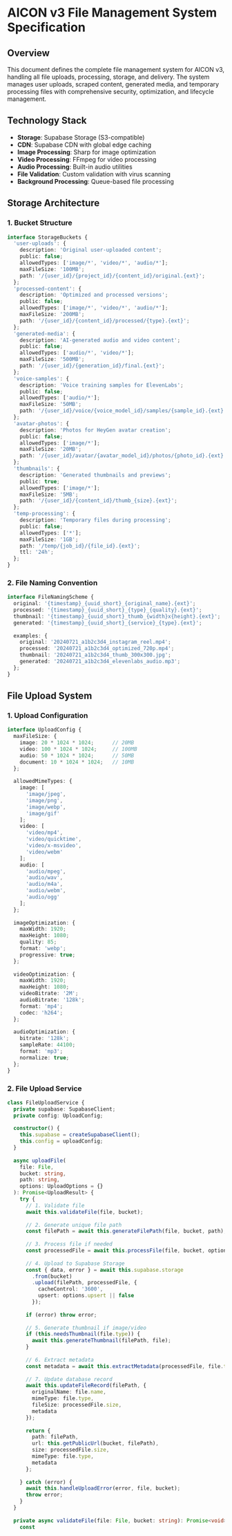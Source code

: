 # AICON v3 File Management System Specification

## Overview
This document defines the complete file management system for AICON v3, handling all file uploads, processing, storage, and delivery. The system manages user uploads, scraped content, generated media, and temporary processing files with comprehensive security, optimization, and lifecycle management.

## Technology Stack
- **Storage**: Supabase Storage (S3-compatible)
- **CDN**: Supabase CDN with global edge caching
- **Image Processing**: Sharp for image optimization
- **Video Processing**: FFmpeg for video processing
- **Audio Processing**: Built-in audio utilities
- **File Validation**: Custom validation with virus scanning
- **Background Processing**: Queue-based file processing

## Storage Architecture

### 1. Bucket Structure

```typescript
interface StorageBuckets {
  'user-uploads': {
    description: 'Original user-uploaded content';
    public: false;
    allowedTypes: ['image/*', 'video/*', 'audio/*'];
    maxFileSize: '100MB';
    path: '/{user_id}/{project_id}/{content_id}/original.{ext}';
  };
  'processed-content': {
    description: 'Optimized and processed versions';
    public: false;
    allowedTypes: ['image/*', 'video/*', 'audio/*'];
    maxFileSize: '200MB';
    path: '/{user_id}/{content_id}/processed/{type}.{ext}';
  };
  'generated-media': {
    description: 'AI-generated audio and video content';
    public: false;
    allowedTypes: ['audio/*', 'video/*'];
    maxFileSize: '500MB';
    path: '/{user_id}/{generation_id}/final.{ext}';
  };
  'voice-samples': {
    description: 'Voice training samples for ElevenLabs';
    public: false;
    allowedTypes: ['audio/*'];
    maxFileSize: '50MB';
    path: '/{user_id}/voice/{voice_model_id}/samples/{sample_id}.{ext}';
  };
  'avatar-photos': {
    description: 'Photos for HeyGen avatar creation';
    public: false;
    allowedTypes: ['image/*'];
    maxFileSize: '20MB';
    path: '/{user_id}/avatar/{avatar_model_id}/photos/{photo_id}.{ext}';
  };
  'thumbnails': {
    description: 'Generated thumbnails and previews';
    public: true;
    allowedTypes: ['image/*'];
    maxFileSize: '5MB';
    path: '/{user_id}/{content_id}/thumb_{size}.{ext}';
  };
  'temp-processing': {
    description: 'Temporary files during processing';
    public: false;
    allowedTypes: ['*'];
    maxFileSize: '1GB';
    path: '/temp/{job_id}/{file_id}.{ext}';
    ttl: '24h';
  };
}
```

### 2. File Naming Convention

```typescript
interface FileNamingScheme {
  original: '{timestamp}_{uuid_short}_{original_name}.{ext}';
  processed: '{timestamp}_{uuid_short}_{type}_{quality}.{ext}';
  thumbnail: '{timestamp}_{uuid_short}_thumb_{width}x{height}.{ext}';
  generated: '{timestamp}_{uuid_short}_{service}_{type}.{ext}';
  
  examples: {
    original: '20240721_a1b2c3d4_instagram_reel.mp4';
    processed: '20240721_a1b2c3d4_optimized_720p.mp4';
    thumbnail: '20240721_a1b2c3d4_thumb_300x300.jpg';
    generated: '20240721_a1b2c3d4_elevenlabs_audio.mp3';
  };
}
```

## File Upload System

### 1. Upload Configuration

```typescript
interface UploadConfig {
  maxFileSize: {
    image: 20 * 1024 * 1024;      // 20MB
    video: 100 * 1024 * 1024;     // 100MB
    audio: 50 * 1024 * 1024;      // 50MB
    document: 10 * 1024 * 1024;   // 10MB
  };
  
  allowedMimeTypes: {
    image: [
      'image/jpeg',
      'image/png', 
      'image/webp',
      'image/gif'
    ];
    video: [
      'video/mp4',
      'video/quicktime',
      'video/x-msvideo',
      'video/webm'
    ];
    audio: [
      'audio/mpeg',
      'audio/wav',
      'audio/m4a',
      'audio/webm',
      'audio/ogg'
    ];
  };
  
  imageOptimization: {
    maxWidth: 1920;
    maxHeight: 1080;
    quality: 85;
    format: 'webp';
    progressive: true;
  };
  
  videoOptimization: {
    maxWidth: 1920;
    maxHeight: 1080;
    videoBitrate: '2M';
    audioBitrate: '128k';
    format: 'mp4';
    codec: 'h264';
  };
  
  audioOptimization: {
    bitrate: '128k';
    sampleRate: 44100;
    format: 'mp3';
    normalize: true;
  };
}
```

### 2. File Upload Service

```typescript
class FileUploadService {
  private supabase: SupabaseClient;
  private config: UploadConfig;
  
  constructor() {
    this.supabase = createSupabaseClient();
    this.config = uploadConfig;
  }
  
  async uploadFile(
    file: File,
    bucket: string,
    path: string,
    options: UploadOptions = {}
  ): Promise<UploadResult> {
    try {
      // 1. Validate file
      await this.validateFile(file, bucket);
      
      // 2. Generate unique file path
      const filePath = await this.generateFilePath(file, bucket, path);
      
      // 3. Process file if needed
      const processedFile = await this.processFile(file, bucket, options);
      
      // 4. Upload to Supabase Storage
      const { data, error } = await this.supabase.storage
        .from(bucket)
        .upload(filePath, processedFile, {
          cacheControl: '3600',
          upsert: options.upsert || false
        });
      
      if (error) throw error;
      
      // 5. Generate thumbnail if image/video
      if (this.needsThumbnail(file.type)) {
        await this.generateThumbnail(filePath, file);
      }
      
      // 6. Extract metadata
      const metadata = await this.extractMetadata(processedFile, file.type);
      
      // 7. Update database record
      await this.updateFileRecord(filePath, {
        originalName: file.name,
        mimeType: file.type,
        fileSize: processedFile.size,
        metadata
      });
      
      return {
        path: filePath,
        url: this.getPublicUrl(bucket, filePath),
        size: processedFile.size,
        mimeType: file.type,
        metadata
      };
      
    } catch (error) {
      await this.handleUploadError(error, file, bucket);
      throw error;
    }
  }
  
  private async validateFile(file: File, bucket: string): Promise<void> {
    const